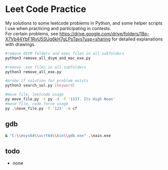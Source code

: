 # Leet Code Practice

My solutions to some leetcode problems in Python, and some helper scripts I use when practicing and participating in contests.  
For certain problems, see <https://drive.google.com/drive/folders/18p-X7Vb44YbF1RvU5SUq6kH7gLPsTavs?usp=sharing> for detailed explanations with drawings.

```sh
#remove dSYM folders and exec files in all subfolders
python3 remove_all_dsym_and_mac_exe.py
```

```sh
#remove .exe files in all subfolders
python3 remove_all_exe.py
```

```sh
#probe if solution for problem exists
python3 search_sol.py [keyword]
```

```sh
#move file, leetcode usage
py move_file.py -t py -d -f '1337. Its High Noon'   
#move file, code force usage
py .\move_file.py -f '123' -m cf
```

## gdb

```sh
& "C:\\msys64\\ucrt64\\bin\\gdb.exe" .\main.exe
```

## todo

- none
